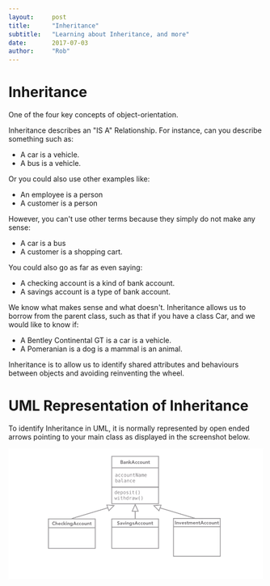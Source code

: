 ```yaml
---
layout:     post
title:      "Inheritance"
subtitle:   "Learning about Inheritance, and more"
date:       2017-07-03 
author:     "Rob"
---
```


# Inheritance

One of the four key concepts of object-orientation. 

Inheritance describes an "IS A" Relationship. For instance, can you describe something such as: 

* A car is a vehicle.
* A bus is a vehicle. 

Or you could also use other examples like: 

* An employee is a person
* A customer is a person

However, you can't use other terms because they simply do not make any sense:

* A car is a bus
* A customer is a shopping cart. 

You could also go as far as even saying: 

* A checking account is a kind of bank account.
* A savings account is a type of bank account. 

We know what makes sense and what doesn't. Inheritance allows us to borrow from the parent class, such as that if you have a class Car, and we would like to know if: 

* A Bentley Continental GT is a car is a vehicle. 
* A Pomeranian is a dog is a mammal is an animal. 

Inheritance is to allow us to identify shared attributes and behaviours between objects and avoiding reinventing the wheel. 

# UML Representation of Inheritance

To identify Inheritance in UML, it is normally represented by open ended arrows pointing to your main class as displayed in the screenshot below. 

![UML Inheritance](/img/umlinheritance.png)